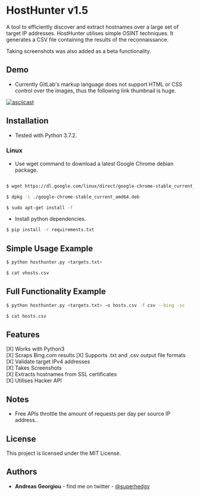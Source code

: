 HostHunter v1.5
======

A tool to efficiently discover and extract hostnames over a large set of target IP addresses. HostHunter utilises simple OSINT techniques. It generates a CSV file containing the results of the reconnaissance.

Taking screenshots was also added as a beta functionality.

## Demo
* Currently GitLab's markup language does not support HTML or CSS control over the images, thus the following link thumbnail is huge.

[![asciicast](https://asciinema.org/a/jp9B0IB6BzRAgbH3iNp7cCTpt.png)](https://asciinema.org/a/jp9B0IB6BzRAgbH3iNp7cCTpt)

## Installation
* Tested with Python 3.7.2.

### Linux
* Use wget command to download a latest Google Chrome debian package.  

```bash

$ wget https://dl.google.com/linux/direct/google-chrome-stable_current_amd64.deb

$ dpkg -i ./google-chrome-stable_current_amd64.deb

$ sudo apt-get install -f
```

* Install python dependencies.
```bash
$ pip install -r requirements.txt
```


## Simple Usage Example
```bash
$ python hosthunter.py <targets.txt>
```

```bash
$ cat vhosts.csv
```

## Full Functionality Example
```bash
$ python hosthunter.py <targets.txt> -o hosts.csv -f csv --bing -sc
```

```bash
$ cat hosts.csv
```


## Features
[X] Works with Python3  
[X] Scraps Bing.com results
[X] Supports .txt and .csv output file formats  
[X] Validate target IPv4 addresses  
[X] Takes Screenshots  
[X] Extracts hostnames from SSL certificates  
[X] Utilises Hacker API  

## Notes
* Free APIs throttle the amount of requests per day per source IP address..

## License
This project is licensed under the MIT License.

## Authors
* **Andreas Georgiou** - find me on twitter - [@superhedgy](https://twitter.com/superhedgy)
